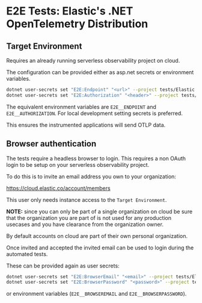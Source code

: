 # E2E Tests: Elastic's .NET OpenTelemetry Distribution 


## Target Environment

Requires an already running serverless observability project on cloud. 

The configuration can be provided either as asp.net secrets or environment variables.

```bash
dotnet user-secrets set "E2E:Endpoint" "<url>" --project tests/Elastic.OpenTelemetry.IntegrationTests
dotnet user-secrets set "E2E:Authorization" "<header>" --project tests/Elastic.OpenTelemetry.IntegrationTests
```

The equivalent environment variables are `E2E__ENDPOINT` and `E2E__AUTHORIZATION`. For local development setting 
secrets is preferred.

This ensures the instrumented applications will send OTLP data.

## Browser authentication

The tests require a headless browser to login. This requires a non OAuth login to be setup on your serverless 
observability project.

To do this is to invite an email address you own to your organization:

https://cloud.elastic.co/account/members

This user only needs instance access to the `Target Environment`. 

**NOTE:** since you can only be part of a single organization on cloud be sure that the organization you are part of is 
not used for any production usecases and you have clearance from the organization owner. 

By default accounts on cloud are part of their own personal organization.

Once invited and accepted the invited email can be used to login during the automated tests.

These can be provided again as user secrets:

```bash
dotnet user-secrets set "E2E:BrowserEmail" "<email>" --project tests/Elastic.OpenTelemetry.IntegrationTests
dotnet user-secrets set "E2E:BrowserPassword" "<password>" --project tests/Elastic.OpenTelemetry.IntegrationTests
```

or environment variables (`E2E__BROWSEREMAIL` and `E2E__BROWSERPASSWORD`).
